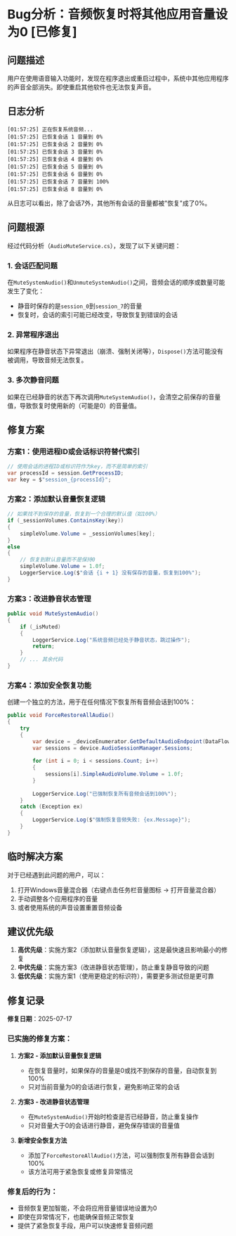 # Bug分析：音频恢复时将其他应用音量设为0 [已修复]

## 问题描述
用户在使用语音输入功能时，发现在程序退出或重启过程中，系统中其他应用程序的声音全部消失。即使重启其他软件也无法恢复声音。

## 日志分析
```
[01:57:25] 正在恢复系统音频...
[01:57:25] 已恢复会话 1 音量到 0%
[01:57:25] 已恢复会话 2 音量到 0%
[01:57:25] 已恢复会话 3 音量到 0%
[01:57:25] 已恢复会话 4 音量到 0%
[01:57:25] 已恢复会话 5 音量到 0%
[01:57:25] 已恢复会话 6 音量到 0%
[01:57:25] 已恢复会话 7 音量到 100%
[01:57:25] 已恢复会话 8 音量到 0%
```

从日志可以看出，除了会话7外，其他所有会话的音量都被"恢复"成了0%。

## 问题根源

经过代码分析（`AudioMuteService.cs`），发现了以下关键问题：

### 1. 会话匹配问题
在`MuteSystemAudio()`和`UnmuteSystemAudio()`之间，音频会话的顺序或数量可能发生了变化：
- 静音时保存的是`session_0`到`session_7`的音量
- 恢复时，会话的索引可能已经改变，导致恢复到错误的会话

### 2. 异常程序退出
如果程序在静音状态下异常退出（崩溃、强制关闭等），`Dispose()`方法可能没有被调用，导致音频无法恢复。

### 3. 多次静音问题
如果在已经静音的状态下再次调用`MuteSystemAudio()`，会清空之前保存的音量值，导致恢复时使用新的（可能是0）的音量值。

## 修复方案

### 方案1：使用进程ID或会话标识符替代索引
```csharp
// 使用会话的进程ID或标识符作为key，而不是简单的索引
var processId = session.GetProcessID;
var key = $"session_{processId}";
```

### 方案2：添加默认音量恢复逻辑
```csharp
// 如果找不到保存的音量，恢复到一个合理的默认值（如100%）
if (_sessionVolumes.ContainsKey(key))
{
    simpleVolume.Volume = _sessionVolumes[key];
}
else
{
    // 恢复到默认音量而不是保持0
    simpleVolume.Volume = 1.0f;
    LoggerService.Log($"会话 {i + 1} 没有保存的音量，恢复到100%");
}
```

### 方案3：改进静音状态管理
```csharp
public void MuteSystemAudio()
{
    if (_isMuted)
    {
        LoggerService.Log("系统音频已经处于静音状态，跳过操作");
        return;
    }
    // ... 其余代码
}
```

### 方案4：添加安全恢复功能
创建一个独立的方法，用于在任何情况下恢复所有音频会话到100%：
```csharp
public void ForceRestoreAllAudio()
{
    try
    {
        var device = _deviceEnumerator.GetDefaultAudioEndpoint(DataFlow.Render, Role.Multimedia);
        var sessions = device.AudioSessionManager.Sessions;
        
        for (int i = 0; i < sessions.Count; i++)
        {
            sessions[i].SimpleAudioVolume.Volume = 1.0f;
        }
        
        LoggerService.Log("已强制恢复所有音频会话到100%");
    }
    catch (Exception ex)
    {
        LoggerService.Log($"强制恢复音频失败: {ex.Message}");
    }
}
```

## 临时解决方案

对于已经遇到此问题的用户，可以：
1. 打开Windows音量混合器（右键点击任务栏音量图标 -> 打开音量混合器）
2. 手动调整各个应用程序的音量
3. 或者使用系统的声音设置重置音频设备

## 建议优先级
1. **高优先级**：实施方案2（添加默认音量恢复逻辑），这是最快速且影响最小的修复
2. **中优先级**：实施方案3（改进静音状态管理），防止重复静音导致的问题
3. **低优先级**：实施方案1（使用更稳定的标识符），需要更多测试但是更可靠

## 修复记录
**修复日期**：2025-07-17

### 已实施的修复方案：

1. **方案2 - 添加默认音量恢复逻辑**
   - 在恢复音量时，如果保存的音量是0或找不到保存的音量，自动恢复到100%
   - 只对当前音量为0的会话进行恢复，避免影响正常的会话

2. **方案3 - 改进静音状态管理**
   - 在`MuteSystemAudio()`开始时检查是否已经静音，防止重复操作
   - 只对音量大于0的会话进行静音，避免保存错误的音量值

3. **新增安全恢复方法**
   - 添加了`ForceRestoreAllAudio()`方法，可以强制恢复所有静音会话到100%
   - 该方法可用于紧急恢复或修复异常情况

### 修复后的行为：
- 音频恢复更加智能，不会将应用音量错误地设置为0
- 即使在异常情况下，也能确保音频正常恢复
- 提供了紧急恢复手段，用户可以快速修复音频问题